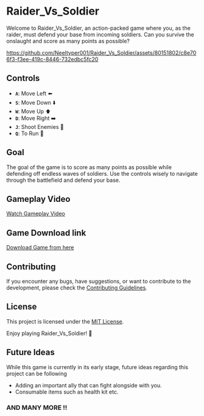 # Raider_Vs_Soldier

Welcome to Raider_Vs_Soldier, an action-packed game where you, as the raider, must defend your base from incoming soldiers. Can you survive the onslaught and score as many points as possible?

https://github.com/Neeltyper001/Raider_Vs_Soldier/assets/80151802/c8e706f3-f3ee-419c-8446-732edbc5fc20

## Controls

- **`A`**: Move Left ⬅️
- **`S`**: Move Down ⬇️
- **`W`**: Move Up   ⬆️
- **`D`**: Move Right ➡️
- **`J`**: Shoot Enemies 🔫
- **`Q`**: To Run 🏃

## Goal

The goal of the game is to score as many points as possible while defending off endless waves of soldiers. Use the controls wisely to navigate through the battlefield and defend your base.

## Gameplay Video

[Watch Gameplay Video](./Assets/Raider_vs_soldier_gameplay.mp4)

## Game Download link
[Download Game from here](https://github.com/Neeltyper001/Raider_Vs_Soldier/raw/main/Raider-Vs-Soldier.zip)

## Contributing

If you encounter any bugs, have suggestions, or want to contribute to the development, please check the [Contributing Guidelines](CONTRIBUTING.md).

## License

This project is licensed under the [MIT License](LICENSE).

Enjoy playing Raider_Vs_Soldier! 👾

## Future Ideas
While this game is currently in its early stage, future ideas regarding this project can be following
- Adding an important ally that can fight alongside with you.
- Consumable items such as health kit etc.
  
### AND MANY MORE !!

